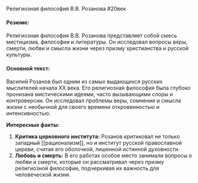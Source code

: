 Религиозная философия В.В. Розанова
#20век 
#### Резюме:

Религиозная философия В.В. Розанова представляет собой смесь мистицизма, философии и литературы. Он исследовал вопросы веры, смерти, любви и смысла жизни через призму христианства и русской культуры.

#### Основной текст:

Василий Розанов был одним из самых выдающихся русских мыслителей начала XX века. Его религиозная философия была глубоко пронизана мистическими идеями, часто вызывающими споры и контроверсии. Он исследовал проблемы веры, сомнения и смысла жизни с необычной для своего времени откровенностью и интенсивностью.

**Интересные факты:**

1. **Критика церковного института:** Розанов критиковал не только западный [[рационализм]], но и институт русской православной церкви, считая его оболочкой, лишенной истинной духовности.
2. **Любовь и смерть:** В его работах особое место занимали вопросы о любви и смерти, которые он рассматривал через призму религиозной философии, подчеркивая их важность для человеческой жизни.
